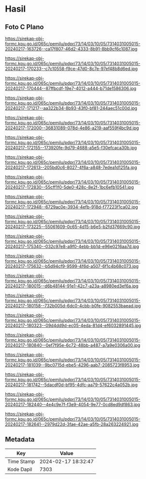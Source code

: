 # Hasil

## Foto C Plano

https://sirekap-obj-formc.kpu.go.id/065c/pemilu/pdpr/73/14/03/10/05/7314031005015-20240217-163726--ca17f807-46d2-4333-8b91-8bb9cf6c1087.jpg

https://sirekap-obj-formc.kpu.go.id/065c/pemilu/pdpr/73/14/03/10/05/7314031005015-20240217-170233--c7c10558-f9ce-47d0-8c7e-97ef48b8d6ed.jpg

https://sirekap-obj-formc.kpu.go.id/065c/pemilu/pdpr/73/14/03/10/05/7314031005015-20240217-170444--87ffbcdf-19e7-4012-a444-b71de1586306.jpg

https://sirekap-obj-formc.kpu.go.id/065c/pemilu/pdpr/73/14/03/10/05/7314031005015-20240217-171217--aa322b34-8b93-43f0-bf81-244aec51c00d.jpg

https://sirekap-obj-formc.kpu.go.id/065c/pemilu/pdpr/73/14/03/10/05/7314031005015-20240217-172000--36831089-078d-4e86-a219-aaf559f4bc9d.jpg

https://sirekap-obj-formc.kpu.go.id/065c/pemilu/pdpr/73/14/03/10/05/7314031005015-20240217-172155--173920fe-9d79-4688-a5e5-f30efcaca30b.jpg

https://sirekap-obj-formc.kpu.go.id/065c/pemilu/pdpr/73/14/03/10/05/7314031005015-20240217-172613--205bd0c6-8027-4f6a-a848-7edea1d125fa.jpg

https://sirekap-obj-formc.kpu.go.id/065c/pemilu/pdpr/73/14/03/10/05/7314031005015-20240217-172830--55cff1f0-5de0-428c-8e2f-1bc6efb10541.jpg

https://sirekap-obj-formc.kpu.go.id/065c/pemilu/pdpr/73/14/03/10/05/7314031005015-20240217-172948--6729ac0e-3934-4efb-918d-f77223f1ca02.jpg

https://sirekap-obj-formc.kpu.go.id/065c/pemilu/pdpr/73/14/03/10/05/7314031005015-20240217-173225--55061609-0c65-4d15-b6e5-b2fd37669c90.jpg

https://sirekap-obj-formc.kpu.go.id/065c/pemilu/pdpr/73/14/03/10/05/7314031005015-20240217-175340--032c97e8-a9f0-4ebb-bb1d-e96e0216aa7d.jpg

https://sirekap-obj-formc.kpu.go.id/065c/pemilu/pdpr/73/14/03/10/05/7314031005015-20240217-175632--b5d94cf9-9599-4f6d-a507-6f1c4b68c073.jpg

https://sirekap-obj-formc.kpu.go.id/065c/pemilu/pdpr/73/14/03/10/05/7314031005015-20240217-180015--d6b48144-91e1-42c7-a23a-a8980ed3ef6a.jpg

https://sirekap-obj-formc.kpu.go.id/065c/pemilu/pdpr/73/14/03/10/05/7314031005015-20240217-180158--732b005d-6dc0-4cbb-b0fe-9082553baead.jpg

https://sirekap-obj-formc.kpu.go.id/065c/pemilu/pdpr/73/14/03/10/05/7314031005015-20240217-180323--09d4dd9d-ec05-4eda-81d4-ef6032891445.jpg

https://sirekap-obj-formc.kpu.go.id/065c/pemilu/pdpr/73/14/03/10/05/7314031005015-20240217-180840--0ef7f95e-6c72-48bb-a487-a7a9e0306a00.jpg

https://sirekap-obj-formc.kpu.go.id/065c/pemilu/pdpr/73/14/03/10/05/7314031005015-20240217-181039--9bc0715d-ebe5-4296-aab7-2085723f8953.jpg

https://sirekap-obj-formc.kpu.go.id/065c/pemilu/pdpr/73/14/03/10/05/7314031005015-20240217-181742--5dacdf0d-bf95-4dfc-aa79-57622c4a052b.jpg

https://sirekap-obj-formc.kpu.go.id/065c/pemilu/pdpr/73/14/03/10/05/7314031005015-20240217-182440--4e4c9e7f-f3e9-4054-9e77-0cd8ed9df863.jpg

https://sirekap-obj-formc.kpu.go.id/065c/pemilu/pdpr/73/14/03/10/05/7314031005015-20240217-182641--2979d22d-3fae-42ae-a5fb-28a263224921.jpg


## Metadata

| Key        | Value               |
| ---------- | ------------------- |
| Time Stamp | 2024-02-17 18:32:47 |
| Kode Dapil | 7303                |



